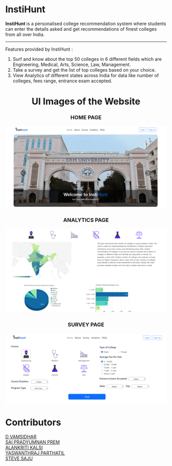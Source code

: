 # InstiHunt

<strong> InstiHunt </strong> is a personalised college recommendation system where students can enter the details asked and get recommendations of finest colleges from all over India.
<hr>
Features provided by InstiHunt : 
<ol>
  <li>Surf and know about the top 50 colleges in 6 different fields which are Engineering, Medical, Arts, Science, Law, Management.
  <li>Take a survey and get the list of top colleges based on your choice.
  <li>View Analytics of different states across India for data like number of colleges, fees range, entrance exam accepted.
</ol>

<h1 align='center'> UI Images of the Website </h1>
<h3 align='center'> HOME PAGE </h3>
<img src='landing-page-fresh.png'>

<h3 align='center'> ANALYTICS PAGE </h3>
<img src='analytics-80-zoom.png'>

<h3 align='center'> SURVEY PAGE </h3>
<img src='survey-page-default.png'>

# Contributors 

<a href='https://github.com/dvamsidhar2002'>D VAMSIDHAR</a><BR>
<a href='https://github.com/saipradyumnanprem'>SAI PRADYUMNAN PREM</a><BR>
<a href='https://github.com/AlankritiKalsi-23'>ALANKRITI KALSI</a><BR>
<a href='https://github.com/Yaswanthraj9'>YASWANTHRAJ PARTHATIL</a><BR>
<a href='https://github.com/stevesaju23'>STEVE SAJU</a><BR>

